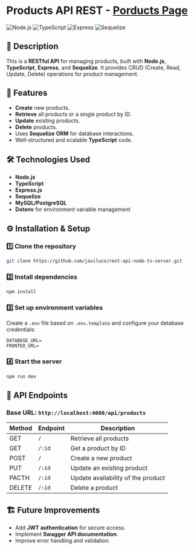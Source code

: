 # Products API REST  -  [Porducts Page](https://crud-productos-ashen.vercel.app/) 

![Node.js](https://img.shields.io/badge/Node.js-green)
![TypeScript](https://img.shields.io/badge/TypeScript-blue)
![Express](https://img.shields.io/badge/Express-lightgrey)
![Sequelize](https://img.shields.io/badge/Sequelize-yellow)

## 📌 Description
This is a **RESTful API** for managing products, built with **Node.js**, **TypeScript**, **Express**, and **Sequelize**. It provides CRUD (Create, Read, Update, Delete) operations for product management.

## 🚀 Features
- **Create** new products.
- **Retrieve** all products or a single product by ID.
- **Update** existing products.
- **Delete** products.
- Uses **Sequelize ORM** for database interactions.
- Well-structured and scalable **TypeScript** code.

## 🛠 Technologies Used
- **Node.js** 
- **TypeScript** 
- **Express.js** 
- **Sequelize** 
- **MySQL/PostgreSQL** 
- **Dotenv** for environment variable management


## ⚙️ Installation & Setup
### 1️⃣ Clone the repository
```bash
git clone https://github.com/javiluco/rest-api-node-ts-server.git

```
### 2️⃣ Install dependencies
```bash
npm install
```
### 3️⃣ Set up environment variables
Create a `.env` file based on `.env.template` and configure your database credentials:
```env
DATABASE_URL=
FRONTED_URL=
```

### 4️⃣  Start the server
```bash
npm run dev
```

## 📡 API Endpoints
### Base URL: `http://localhost:4000/api/products`
| Method | Endpoint | Description |
|--------|---------|-------------|
| GET | `/` | Retrieve all products |
| GET | `/:id` | Get a product by ID |
| POST | `/` | Create a new product |
| PUT | `/:id` | Update an existing product |
| PACTH | `/:id` | Update availability of the product |
| DELETE | `/:id` | Delete a product |


## 🏗 Future Improvements
- Add **JWT authentication** for secure access.
- Implement **Swagger API documentation**.
- Improve error handling and validation.


